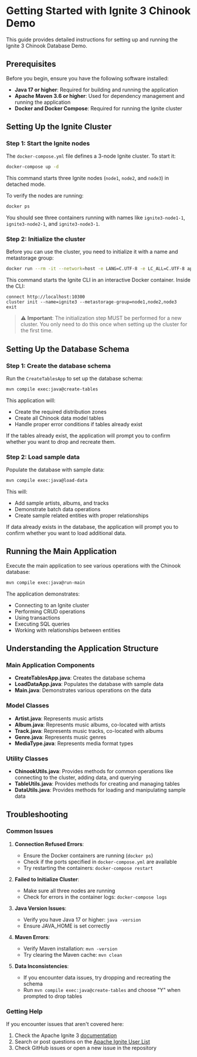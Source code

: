 # Getting Started with Ignite 3 Chinook Demo

This guide provides detailed instructions for setting up and running the Ignite 3 Chinook Database Demo.

## Prerequisites

Before you begin, ensure you have the following software installed:

- **Java 17 or higher**: Required for building and running the application
- **Apache Maven 3.6 or higher**: Used for dependency management and running the application
- **Docker and Docker Compose**: Required for running the Ignite cluster

## Setting Up the Ignite Cluster

### Step 1: Start the Ignite nodes

The `docker-compose.yml` file defines a 3-node Ignite cluster. To start it:

```bash
docker-compose up -d
```

This command starts three Ignite nodes (`node1`, `node2`, and `node3`) in detached mode.

To verify the nodes are running:

```bash
docker ps
```

You should see three containers running with names like `ignite3-node1-1`, `ignite3-node2-1`, and `ignite3-node3-1`.

### Step 2: Initialize the cluster

Before you can use the cluster, you need to initialize it with a name and metastorage group:

```bash
docker run --rm -it --network=host -e LANG=C.UTF-8 -e LC_ALL=C.UTF-8 apacheignite/ignite:3.0.0 cli
```

This command starts the Ignite CLI in an interactive Docker container. Inside the CLI:

```
connect http://localhost:10300
cluster init --name=ignite3 --metastorage-group=node1,node2,node3
exit
```

> ⚠️ **Important**: The initialization step MUST be performed for a new cluster. You only need to do this once when setting up the cluster for the first time.

## Setting Up the Database Schema

### Step 1: Create the database schema

Run the `CreateTablesApp` to set up the database schema:

```bash
mvn compile exec:java@create-tables
```

This application will:

- Create the required distribution zones
- Create all Chinook data model tables
- Handle proper error conditions if tables already exist

If the tables already exist, the application will prompt you to confirm whether you want to drop and recreate them.

### Step 2: Load sample data

Populate the database with sample data:

```bash
mvn compile exec:java@load-data
```

This will:

- Add sample artists, albums, and tracks
- Demonstrate batch data operations
- Create sample related entities with proper relationships

If data already exists in the database, the application will prompt you to confirm whether you want to load additional data.

## Running the Main Application

Execute the main application to see various operations with the Chinook database:

```bash
mvn compile exec:java@run-main
```

The application demonstrates:

- Connecting to an Ignite cluster
- Performing CRUD operations
- Using transactions
- Executing SQL queries
- Working with relationships between entities

## Understanding the Application Structure

### Main Application Components

- **CreateTablesApp.java**: Creates the database schema
- **LoadDataApp.java**: Populates the database with sample data
- **Main.java**: Demonstrates various operations on the data

### Model Classes

- **Artist.java**: Represents music artists
- **Album.java**: Represents music albums, co-located with artists
- **Track.java**: Represents music tracks, co-located with albums
- **Genre.java**: Represents music genres
- **MediaType.java**: Represents media format types

### Utility Classes

- **ChinookUtils.java**: Provides methods for common operations like connecting to the cluster, adding data, and querying
- **TableUtils.java**: Provides methods for creating and managing tables
- **DataUtils.java**: Provides methods for loading and manipulating sample data

## Troubleshooting

### Common Issues

1. **Connection Refused Errors**:
   - Ensure the Docker containers are running (`docker ps`)
   - Check if the ports specified in `docker-compose.yml` are available
   - Try restarting the containers: `docker-compose restart`

2. **Failed to Initialize Cluster**:
   - Make sure all three nodes are running
   - Check for errors in the container logs: `docker-compose logs`

3. **Java Version Issues**:
   - Verify you have Java 17 or higher: `java -version`
   - Ensure JAVA_HOME is set correctly

4. **Maven Errors**:
   - Verify Maven installation: `mvn -version`
   - Try clearing the Maven cache: `mvn clean`

5. **Data Inconsistencies**:
   - If you encounter data issues, try dropping and recreating the schema
   - Run `mvn compile exec:java@create-tables` and choose "Y" when prompted to drop tables

### Getting Help

If you encounter issues that aren't covered here:

1. Check the Apache Ignite 3 [documentation](https://ignite.apache.org/docs/latest/)
2. Search or post questions on the [Apache Ignite User List](https://ignite.apache.org/community/resources.html)
3. Check GitHub issues or open a new issue in the repository
